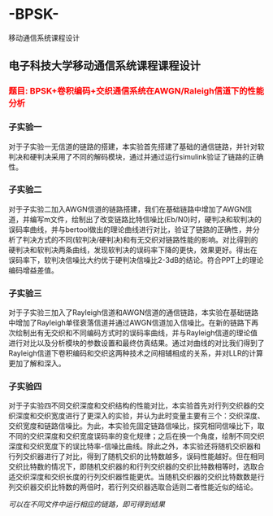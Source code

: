# -BPSK-
移动通信系统课程设计

## 电子科技大学移动通信系统课程课程设计
### <font color=red >题目: BPSK+卷积编码+交织通信系统在AWGN/Raleigh信道下的性能分析</font>
### 子实验一

对于子实验一无信道的链路的搭建，本实验首先搭建了基础的通信链路，并针对软判决和硬判决采用了不同的解码模块，通过并通过运行simulink验证了链路的正确性。
### 子实验二

对于子实验二加入AWGN信道的链路搭建，我们在基础链路中增加了AWGN信道，并编写m文件，绘制出了改变链路比特信噪比(Eb/N0)时，硬判决和软判决的误码率曲线，并与bertool做出的理论曲线进行对比，验证了链路的正确性，并分析了判决方式的不同(软判决/硬判决)和有无交织对链路性能的影响。对比得到的硬判决和软判决两条曲线，发现软判决的误码率下降的更快，效果更好。得出在 误码率下，软判决信噪比大约优于硬判决信噪比2-3dB的结论。符合PPT上的理论编码增益差值。
### 子实验三

对于子实验三加入了Rayleigh信道和AWGN信道的通信链路，本实验在基础链路中增加了Rayleigh单径衰落信道并通过AWGN信道加入信噪比。在新的链路下再次绘制出有无交织和不同编码方式时的误码率曲线，并与Rayleigh信道的理论值进行对比以及分析模块的参数设置和最终仿真结果。通过对曲线的对比我们得到了Rayleigh信道下卷积编码和交织这两种技术之间相辅相成的关系，并对LLR的计算更加了解和深入。
### 子实验四

对于子实验四不同交织深度和交织结构的性能对比，本实验首先对行列交织器的交织深度和交织宽度进行了更深入的实验，并认为此时变量主要有三个：交织深度、交织宽度和链路信噪比。为此，本实验先固定链路信噪比，探究相同信噪比下，取不同的交织深度和交织宽度误码率的变化规律；之后在换一个角度，绘制不同交织深度和交织宽度下的误比特率-信噪比曲线。除此之外，本实验还将随机交织器和行列交织器进行了对比，得到了随机交织的比特数越多，误码性能越好。但在相同交织比特数的情况下，即随机交织器的和行列交织器的交织比特数相等时，选取合适交织深度和交织长度的行列交织器性能更优。当随机交织器的交织比特数数是行列交织器交织比特数的两倍时，若行列交织器选取合适则二者性能近似的结论。

*可以在不同文件中运行相应的链路，即可得到结果*
